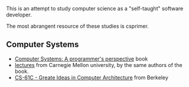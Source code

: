 This is an attempt to study computer science as a "self-taught" software developer. 

The most abrangent resource of these studies is csprimer.

## Computer Systems
- [Computer Systems: A programmer's perspective](https://www.amazon.com.br/Computer-Systems-Programmers-Perspective-3rd/dp/013409266X) book
- [lectures](https://scs.hosted.panopto.com/Panopto/Pages/Sessions/List.aspx#folderID=%22b96d90ae-9871-4fae-91e2-b1627b43e25e%22) from Carnegie Mellon university, by the same authors of the book.
- [CS-61C - Greate Ideas in Computer Architecture](https://www.youtube.com/playlist?list=PL0j-r-omG7i0-mnsxN5T4UcVS1Di0isqf) from Berkeley

